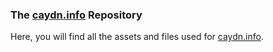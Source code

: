 ### The [caydn.info](https://caydn.info) Repository
Here, you will find all the assets and files used for [caydn.info](https://caydn.info).
